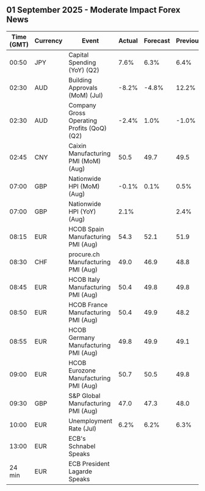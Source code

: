 ## 01 September 2025 - Moderate Impact Forex News

| Time (GMT) | Currency | Event | Actual | Forecast | Previous |
|------|----------|-------|--------|----------|----------|
| 00:50 | JPY | Capital Spending (YoY) (Q2) | 7.6% | 6.3% | 6.4% |
| 02:30 | AUD | Building Approvals (MoM) (Jul) | -8.2% | -4.8% | 12.2% |
| 02:30 | AUD | Company Gross Operating Profits (QoQ) (Q2) | -2.4% | 1.0% | -1.0% |
| 02:45 | CNY | Caixin Manufacturing PMI (MoM) (Aug) | 50.5 | 49.7 | 49.5 |
| 07:00 | GBP | Nationwide HPI (MoM) (Aug) | -0.1% | 0.1% | 0.5% |
| 07:00 | GBP | Nationwide HPI (YoY) (Aug) | 2.1% |  | 2.4% |
| 08:15 | EUR | HCOB Spain Manufacturing PMI (Aug) | 54.3 | 52.1 | 51.9 |
| 08:30 | CHF | procure.ch Manufacturing PMI (Aug) | 49.0 | 46.9 | 48.8 |
| 08:45 | EUR | HCOB Italy Manufacturing PMI (Aug) | 50.4 | 49.8 | 49.8 |
| 08:50 | EUR | HCOB France Manufacturing PMI (Aug) | 50.4 | 49.9 | 48.2 |
| 08:55 | EUR | HCOB Germany Manufacturing PMI (Aug) | 49.8 | 49.9 | 49.1 |
| 09:00 | EUR | HCOB Eurozone Manufacturing PMI (Aug) | 50.7 | 50.5 | 49.8 |
| 09:30 | GBP | S&P Global Manufacturing PMI (Aug) | 47.0 | 47.3 | 48.0 |
| 10:00 | EUR | Unemployment Rate (Jul) | 6.2% | 6.2% | 6.3% |
| 13:00 | EUR | ECB's Schnabel Speaks |  |  |  |
| 24 min | EUR | ECB President Lagarde Speaks |  |  |  |
